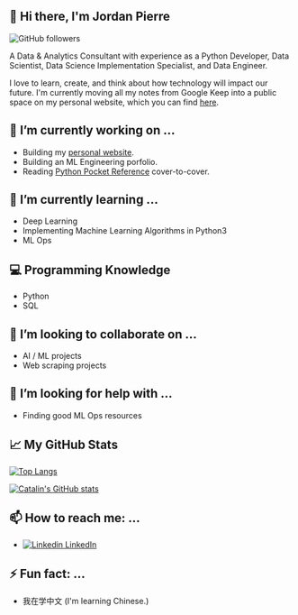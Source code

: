 👋 Hi there, I'm **Jordan Pierre**
---
![GitHub followers](https://img.shields.io/github/followers/jordan-pierre?style=social) 

<!--**jordan-pierre/jordan-pierre** is a ✨ _special_ ✨ repository because its `README.md` (this file) appears on your GitHub profile.-->

A Data & Analytics Consultant with experience as a Python Developer, Data Scientist, Data Science Implementation Specialist, and Data Engineer.  

I love to learn, create, and think about how technology will impact our future.  I'm currently moving all my notes from Google Keep into a public space on my personal website, which you can find [here](https://jordan-pierre.github.io/).


🔭 I’m currently working on ...
--- 
- Building my [personal website](https://jordan-pierre.github.io/).
- Building an ML Engineering porfolio.
- Reading [Python Pocket Reference](https://www.oreilly.com/library/view/python-pocket-reference/9781449357009/) cover-to-cover.

🌱 I’m currently learning ...
--- 
- Deep Learning
- Implementing Machine Learning Algorithms in Python3
- ML Ops

💻 Programming Knowledge
--- 
- Python
- SQL

<!--
🥇 My professional Badges
--- 
**IBM**: TODO: Images w/ link
-->

👯 I’m looking to collaborate on ...
--- 
- AI / ML projects
- Web scraping projects

🤔 I’m looking for help with ...
--- 
- Finding good ML Ops resources

📈 My GitHub Stats
---
[![Top Langs](https://github-readme-stats.vercel.app/api/top-langs/?username=jordan-pierre&hide=java,html,css&theme=radical)](https://github.com/anuraghazra/github-readme-stats)

[![Catalin's GitHub stats](https://github-readme-stats.vercel.app/api?username=jordan-pierre&theme=radical)](https://github.com/anuraghazra/github-readme-stats)

📫 How to reach me: ...
---
- [![Linkedin](https://i.stack.imgur.com/gVE0j.png) LinkedIn](https://www.linkedin.com/jordan-pierre/) 

⚡ Fun fact: ...
--- 
- 我在学中文 (I'm learning Chinese.)

<!--
- 💬 Ask me about ...
- 😄 Pronouns: ...
-->

<!-- How to make a cool GitHub landing page: https://catalins.tech/how-to-create-a-kickass-github-profile-page -->

